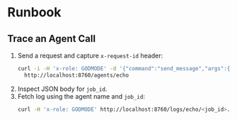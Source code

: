 # Runbook

## Trace an Agent Call
1. Send a request and capture `x-request-id` header:
   ```bash
   curl -i -H 'x-role: GODMODE' -d '{"command":"send_message","args":{"message":"hi"}}' \
     http://localhost:8760/agents/echo
   ```
2. Inspect JSON body for `job_id`.
3. Fetch log using the agent name and `job_id`:
   ```bash
   curl -H 'x-role: GODMODE' http://localhost:8760/logs/echo/<job_id>.json
   ```
